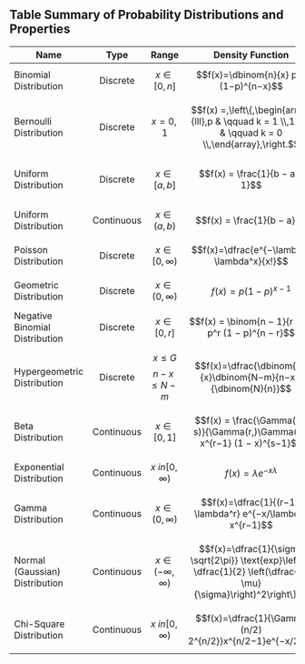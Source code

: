 ## Table Summary of Probability Distributions and Properties

| Name                           |    Type    | Range | Density Function                                                                                                   | Mean  | Variance |
|--------------------------------|:----------:|-------|--------------------------------------------------------------------------------------------------------------------|-------|----------|
| Binomial Distribution          | Discrete   |$$x \in [0, n]$$   | $$f(x)=\dbinom{n}{x} p^x (1−p)^{n−x}$$              |$$np$$       | $$np(1-p)$$         |
| Bernoulli Distribution         | Discrete   | $$x = 0, 1$$     | $$f(x) =,\left\{,\begin{array}{lll},p & \qquad k = 1 \\,1 − p & \qquad k = 0 \\,\end{array},\right.$$  | $$p$$      |    $$p(1-p)$$      |
|Uniform Distribution| Discrete | $$x \in [a,b]$$|$$f(x) = \frac{1}{b − a + 1}$$| $$\frac{a+b}{2}$$ | $$\frac{[(b − a + 1)^2 − 1]}{12}$$ |
| Uniform Distribution           | Continuous   | $$x \in (a,b)$$      | $$f(x) = \frac{1}{b − a}$$                                                                 |  $$\frac{a+b}{2}$$     |  $$\frac{[(b - a)^2]}{12}$$        |
| Poisson Distribution           | Discrete   | $$x \in [0, \infty)$$      | $$f(x)=\dfrac{e^{−\lambda} \lambda^x}{x!}$$                                                                        |  $$\lambda$$     |  $$\lambda$$        |
| Geometric Distribution         | Discrete   | $$x \in (0, \infty)$$  | $$f(x) = p(1−p)^{x−1}$$                                                                                            | $$\frac{1}{p}$$      |  $$\frac{1-p}{p^2}$$        |
| Negative Binomial Distribution | Discrete   | $$x \in [0,r]$$      | $$f(x) = \binom{n − 1}{r − 1} p^r (1 − p)^{n − r}$$                                                                |   $$\frac{r(1-p)}{p}$$    |  $$\frac{r(1-p)}{p^2}$$        |
| Hypergeometric Distribution    | Discrete   |  $$x \leq G$$ $$n - x \leq N-m$$     | $$f(x)=\dfrac{\dbinom{m}{x}\dbinom{N−m}{n−x}}{\dbinom{N}{n}}$$                                                     |  $$\frac{nG}{N}$$     |    $$\frac{nG}{N} \frac{N-G}{N} \frac{N-n}{N-1}$$      |
| Beta Distribution              | Continuous |  $$x \in [0,1]$$     | $$f(x) = \frac{\Gamma(r + s)}{\Gamma(r,)\Gamma(s)} x^{r−1} (1 − x)^{s−1}$$                                         |  $$\frac{r}{r+s}$$     |    $$\frac{rs}{(r+s)(r+s+1)}$$      |
| Exponential Distribution       | Continuous |  $$x \ in [0, \infty)$$     | $$f(x)=\lambda e^{−x \lambda}$$                                                                                    |   $$\frac{1}{\lambda}$$    |  $$\frac{1}{\lambda^2}$$        |
| Gamma Distribution             | Continuous |   $$x \in (0, \infty)$$    | $$f(x)=\dfrac{1}{(r−1)! \lambda^r} e^{−x/\lambda} x^{r−1}$$                                                        |   $$\frac{r}{\lambda}$$    |     $$\frac{r}{\lambda}$$     |
| Normal (Gaussian) Distribution | Continuous |   $$x \in (-\infty, \infty)$$    | $$f(x)=\dfrac{1}{\sigma \sqrt{2\pi}} \text{exp}\left\{−\dfrac{1}{2} \left(\dfrac{x−\mu}{\sigma}\right)^2\right\}$$ |  $$\mu$$     |  $$\sigma^2$$        |
| Chi-Square Distribution        | Continuous |    $$x \ in [0, \infty)$$   | $$f(x)=\dfrac{1}{\Gamma (n/2) 2^{n/2}}x^{n/2−1}e^{−x/2}$$                                                          | $$n$$ |   $$2n$$       |